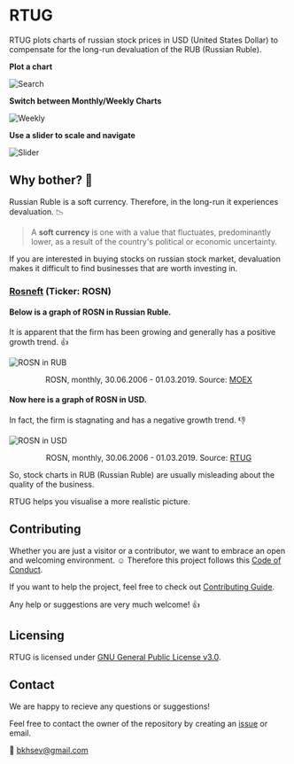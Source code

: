 # RTUG

RTUG plots charts of russian stock prices in USD (United States Dollar) to compensate for the long-run devaluation of the RUB (Russian Ruble).

**Plot a chart** 

![Search](https://user-images.githubusercontent.com/40441761/54430675-5d8ef700-4735-11e9-9468-d1b2bc10046c.gif)

**Switch between Monthly/Weekly Charts**

![Weekly](https://user-images.githubusercontent.com/40441761/54430929-0fc6be80-4736-11e9-85d0-24ba39c8769c.gif)

**Use a slider to scale and navigate**

![Slider](https://user-images.githubusercontent.com/40441761/54437957-ce8ada80-4746-11e9-8e59-7f37b83381bb.gif)


## Why bother?  :grimacing:
Russian Ruble is a soft currency. Therefore, in the long-run it experiences devaluation. :chart_with_downwards_trend:	

> A **soft currency** is one with a value that fluctuates, predominantly lower, as a result of the country's political or economic uncertainty. 

If you are interested in buying stocks on russian stock market, devaluation makes it difficult to find businesses that are worth investing in.

### [Rosneft](https://en.wikipedia.org/wiki/Rosneft "Wikipedia") (Ticker: ROSN)

#### Below is a graph of ROSN in Russian Ruble. 
It is apparent that the firm has been growing and generally has a positive growth trend. :+1:
 
![ROSN in RUB](https://user-images.githubusercontent.com/40441761/53830852-65f86c80-3f94-11e9-82b7-0f12ccdd5ac7.png)

<p align="center"> ROSN, monthly, 30.06.2006 - 01.03.2019. Source: <a href="https://www.moex.com/ru/issue.aspx?board=TQBR&code=ROSN">MOEX</a></p>

#### Now here is a graph of ROSN in USD.
In fact, the firm is stagnating and has a negative growth trend. :-1: 
 
![ROSN in USD](https://user-images.githubusercontent.com/40441761/53831077-f636b180-3f94-11e9-8784-9193e1738786.png)
<p align="center"> ROSN, monthly, 30.06.2006 - 01.03.2019. Source: <a href="https://github.com/bkhsev/RTUG">RTUG</a></p>
 

So, stock charts in RUB (Russian Ruble) are usually misleading about the quality of the business. 

RTUG helps you visualise a more realistic picture. 
 

## Contributing

Whether you are just a visitor or a contributor, we want to embrace an open and welcoming environment. :relaxed:
Therefore this project follows this [Code of Conduct](CODE_OF_CONDUCT.md).

If you want to help the project, feel free to check out [Contributing Guide](CONTRIBUTING.md). 

Any help or suggestions are very much welcome! :+1:

## Licensing

RTUG is licensed under [GNU General Public License v3.0](LICENSE).

## Contact

We are happy to recieve any questions or suggestions! 

Feel free to contact the owner of the repository by creating an [issue](https://github.com/bkhsev/RTUG/issues) or email.

:email: bkhsev@gmail.com









